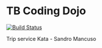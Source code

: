 # TB Coding Dojo

[![Build Status](https://travis-ci.org/xala3pa/TB-Coding-Dojo.svg?branch=master)](https://travis-ci.org/xala3pa/TB-Coding-Dojo)

Trip service Kata - Sandro Mancuso
